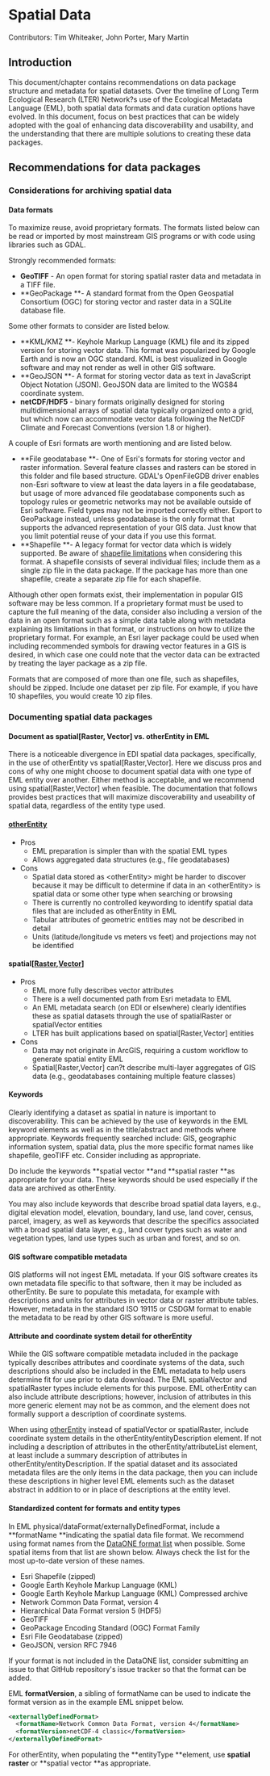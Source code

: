 # Spatial Data

Contributors: Tim Whiteaker, John Porter, Mary Martin


## Introduction

This document/chapter contains recommendations on data package structure and metadata for spatial datasets. Over the timeline of Long Term Ecological Research (LTER) Network?s use of the Ecological Metadata Language (EML), both spatial data formats and data curation options have evolved. In this document, focus on best practices that can be widely adopted with the goal of enhancing data discoverability and usability, and the understanding that there are multiple solutions to creating these data packages.


## Recommendations for data packages


### Considerations for archiving spatial data


#### Data formats

To maximize reuse, avoid proprietary formats. The formats listed below can be read or imported by most mainstream GIS programs or with code using libraries such as GDAL.

Strongly recommended formats:



*   **GeoTIFF** - An open format for storing spatial raster data and metadata in a TIFF file.
*   **GeoPackage **- A standard format from the Open Geospatial Consortium (OGC) for storing vector and raster data in a SQLite database file.

Some other formats to consider are listed below.



*   **KML/KMZ **- Keyhole Markup Language (KML) file and its zipped version for storing vector data. This format was popularized by Google Earth and is now an OGC standard.  KML is best visualized in Google software and may not render as well in other GIS software.
*   **GeoJSON **- A format for storing vector data as text in JavaScript Object Notation (JSON).  GeoJSON data are limited to the WGS84 coordinate system.
*   **netCDF/HDF5** - binary formats originally designed for storing multidimensional arrays of spatial data typically organized onto a grid, but which now can accommodate vector data following the NetCDF Climate and Forecast Conventions (version 1.8 or higher).

A couple of Esri formats are worth mentioning and are listed below.



*   **File geodatabase **- One of Esri's formats for storing vector and raster information. Several feature classes and rasters can be stored in this folder and file based structure. GDAL's OpenFileGDB driver enables non-Esri software to view at least the data layers in a file geodatabase, but usage of more advanced file geodatabase components such as topology rules or geometric networks may not be available outside of Esri software.  Field types may not be imported correctly either.  Export to GeoPackage instead, unless geodatabase is the only format that supports the advanced representation of your GIS data.  Just know that you limit potential reuse of your data if you use this format.
*   **Shapefile **- A legacy format for vector data which is widely supported. Be aware of [shapefile limitations](https://en.wikipedia.org/wiki/Shapefile#Limitations) when considering this format. A shapefile consists of several individual files; include them as a single zip file in the data package. If the package has more than one shapefile, create a separate zip file for each shapefile.

Although other open formats exist, their implementation in popular GIS software may be less common. If a proprietary format must be used to capture the full meaning of the data, consider also including a version of the data in an open format such as a simple data table along with metadata explaining its limitations in that format, or instructions on how to utilize the proprietary format. For example, an Esri layer package could be used when including recommended symbols for drawing vector features in a GIS is desired, in which case one could note that the vector data can be extracted by treating the layer package as a zip file.

Formats that are composed of more than one file, such as shapefiles, should be zipped.  Include one dataset per zip file. For example, if you have 10 shapefiles, you would create 10 zip files.


### Documenting spatial data packages


#### Document as spatial[Raster, Vector] vs. otherEntity in EML

There is a noticeable divergence in EDI spatial data packages, specifically, in the use of otherEntity vs spatial[Raster,Vector]. Here we discuss pros and cons of why one might choose to document spatial data with one type of EML entity over another. Either method is acceptable, and we recommend using spatial[Raster,Vector] when feasible.  The documentation that follows provides best practices that will maximize discoverability and useability of spatial data, regardless of the entity type used.


#### [otherEntity](https://eml.ecoinformatics.org/schema/eml-dataset_xsd.html#DatasetType_otherEntity)



*   Pros
    *   EML preparation is simpler than with the spatial EML types
    *   Allows aggregated data structures (e.g., file geodatabases)
*   Cons
    *   Spatial data stored as &lt;otherEntity> might be harder to discover because it may be difficult to determine if data in an &lt;otherEntity> is spatial data or some other type when searching or browsing
    *   There is currently no controlled keywording to identify spatial data files that are included as otherEntity in EML
    *   Tabular attributes of geometric entities may not be described in detail
    *   Units (latitude/longitude vs meters vs feet) and projections may not be identified


#### spatial[[Raster](https://eml.ecoinformatics.org/schema/eml-dataset_xsd.html#DatasetType_spatialRaster),[Vector](https://eml.ecoinformatics.org/schema/eml-dataset_xsd.html#DatasetType_spatialVector)]



*   Pros
    *   EML more fully describes vector attributes
    *   There is a well documented path from Esri metadata to EML
    *   An EML metadata search (on EDI or elsewhere) clearly identifies these as spatial datasets through the use of spatialRaster or spatialVector entities
    *   LTER has built applications based on spatial[Raster,Vector] entities
*   Cons
    *   Data may not originate in ArcGIS, requiring a custom workflow to generate spatial entity EML
    *   Spatial[Raster,Vector] can?t describe multi-layer aggregates of GIS data (e.g.,  geodatabases containing multiple feature classes)


#### Keywords

Clearly identifying a dataset as spatial in nature is important to discoverability. This can be achieved by the use of keywords in the EML keyword elements as well as in the title/abstract and methods where appropriate. Keywords frequently searched include: GIS, geographic information system, spatial data, plus the more specific format names like shapefile, geoTIFF etc. Consider including as appropriate. 

Do include the keywords **spatial vector **and **spatial raster **as appropriate for your data. These keywords should be used especially if the data are archived as otherEntity.  

You may also include keywords that describe broad spatial data layers, e.g., digital elevation model, elevation, boundary, land use, land cover, census, parcel, imagery, as well as keywords that describe the specifics associated with a broad spatial data layer, e.g., land cover types such as water and vegetation types, land use types such as urban and forest, and so on.


#### GIS software compatible metadata

GIS platforms will not ingest EML metadata.  If your GIS software creates its own metadata file specific to that software, then it may be included as otherEntity.  Be sure to populate this metadata, for example with descriptions and units for attributes in vector data or raster attribute tables. However, metadata in the standard ISO 19115 or CSDGM format to enable the metadata to be read by other GIS software is more useful.


#### Attribute and coordinate system detail for otherEntity

While the GIS software compatible metadata included in the package typically describes attributes and coordinate systems of the data, such descriptions should also be included in the EML metadata to help users determine fit for use prior to data download. The EML spatialVector and spatialRaster types include elements for this purpose. EML otherEntity can also include attribute descriptions; however, inclusion of attributes in this more generic element may not be as common, and the element does not formally support a description of coordinate systems.

When using [otherEntity](https://eml.ecoinformatics.org/schema/eml-dataset_xsd.html#DatasetType_otherEntity) instead of spatialVector or spatialRaster, include coordinate system details in the otherEntity/entityDescription element. If not including a description of attributes in the otherEntity/attributeList element, at least include a summary description of attributes in otherEntity/entityDescription. If the spatial dataset and its associated metadata files are the only items in the data package, then you can include these descriptions in higher level EML elements such as the dataset abstract in addition to or in place of descriptions at the entity level.


#### Standardized content for formats and entity types

In EML physical/dataFormat/externallyDefinedFormat, include a **formatName **indicating the spatial data file format. We recommend using format names from the [DataONE format list](https://cn.dataone.org/cn/v2/formats) when possible.  Some spatial items from that list are shown below. Always check the list for the most up-to-date version of these names.



*   Esri Shapefile (zipped)
*   Google Earth Keyhole Markup Language (KML)
*   Google Earth Keyhole Markup Language (KML) Compressed archive
*   Network Common Data Format, version 4
*   Hierarchical Data Format version 5 (HDF5)
*   GeoTIFF
*   GeoPackage Encoding Standard (OGC) Format Family
*   Esri File Geodatabase (zipped)
*   GeoJSON, version RFC 7946

If your format is not included in the DataONE list, consider submitting an issue to that GitHub repository's issue tracker so that the format can be added.

EML **formatVersion**, a sibling of formatName can be used to indicate the format version as in the example EML snippet below.


```xml
<externallyDefinedFormat>
  <formatName>Network Common Data Format, version 4</formatName>
  <formatVersion>netCDF-4 classic</formatVersion>
</externallyDefinedFormat>
```


For otherEntity, when populating the **entityType **element, use **spatial raster** or **spatial vector **as appropriate.
